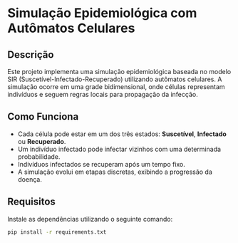 # Simulação Epidemiológica com Autômatos Celulares

## Descrição
Este projeto implementa uma simulação epidemiológica baseada no modelo SIR (Suscetível-Infectado-Recuperado) utilizando autômatos celulares. A simulação ocorre em uma grade bidimensional, onde células representam indivíduos e seguem regras locais para propagação da infecção.

## Como Funciona
- Cada célula pode estar em um dos três estados: **Suscetível**, **Infectado** ou **Recuperado**.
- Um indivíduo infectado pode infectar vizinhos com uma determinada probabilidade.
- Indivíduos infectados se recuperam após um tempo fixo.
- A simulação evolui em etapas discretas, exibindo a progressão da doença.

## Requisitos
Instale as dependências utilizando o seguinte comando:

```sh
pip install -r requirements.txt


